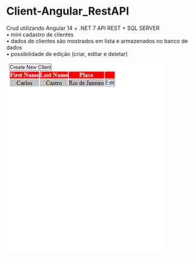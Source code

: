 # Client-Angular_RestAPI

Crud utilizando Angular 14 + .NET 7 API REST + SQL SERVER</br>
  • mini cadastro de clientes </br>
  • dados de clientes são mostrados em lista e armazenados no banco de dados </br>
  • possibilidade de edição (criar, editar e deletar) </br>

<img src="https://raw.githubusercontent.com/LeoHLV/Armazenamento/main/Imagens/CRUD_Angu%2BRest_anim.gif"/>
